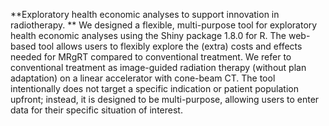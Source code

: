 **Exploratory health economic analyses to support innovation in radiotherapy.  **
We designed a flexible, multi-purpose tool for exploratory health economic analyses using the Shiny package 1.8.0 for R. The web-based tool allows users to flexibly explore the (extra) costs and effects needed for MRgRT compared to conventional treatment. We refer to conventional treatment as image-guided radiation therapy (without plan adaptation) on a linear accelerator with cone-beam CT. The tool intentionally does not target a specific indication or patient population upfront; instead, it is designed to be multi-purpose, allowing users to enter data for their specific situation of interest. 
